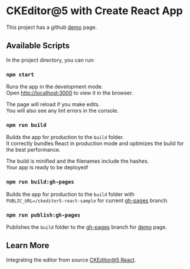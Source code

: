 # CKEditor@5 with Create React App

This project has a github [demo](https://maxim-kolesnikov.github.io/ckeditor5-react-sample/) page.

## Available Scripts

In the project directory, you can run:

### `npm start`

Runs the app in the development mode.\
Open [http://localhost:3000](http://localhost:3000) to view it in the browser.

The page will reload if you make edits.\
You will also see any lint errors in the console.

### `npm run build`

Builds the app for production to the `build` folder.\
It correctly bundles React in production mode and optimizes the build for the best performance.

The build is minified and the filenames include the hashes.\
Your app is ready to be deployed!

### `npm run build:gh-pages`

Builds the app for production to the `build` folder with `PUBLIC_URL=/ckeditor5-react-sample` for current [gh-pages](/https://github.com/maxim-kolesnikov/ckeditor5-react-sample/tree/gh-pages) branch.

### `npm run publish:gh-pages`

Publishes the `build` folder to the [gh-pages](/https://github.com/maxim-kolesnikov/ckeditor5-react-sample/tree/gh-pages) branch for [demo](https://maxim-kolesnikov.github.io/ckeditor5-react-sample/) page.

## Learn More

Integrating the editor from source [CKEditor@5 React](https://ckeditor.com/docs/ckeditor5/latest/installation/integrations/react.html).
